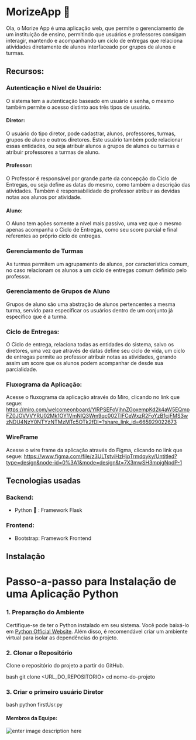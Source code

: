 # MorizeApp 🍏

Ola, o Morize App é uma aplicação web, que permite o gerenciamento de um instituição de ensino, permitindo que usuários e professores consigam interagir, mantendo e acompanhando um ciclo de entregas que relaciona atividades diretamente de alunos interfaceado por grupos de alunos e turmas.

## Recursos:

### Autenticação e Nível de Usuário:
O sistema tem a autenticação baseado em usuário e senha, o mesmo também permite o acesso distinto aos três tipos de usuário.
#### Diretor:
O usuário do tipo diretor, pode cadastrar, alunos, professores, turmas, grupos de aluno e outros diretores. Este usuário também pode relacionar essas entidades, ou seja atribuir alunos a grupos de alunos ou turmas e atribuir professores a turmas de aluno.

#### Professor:
O Professor é responsável por grande parte da concepção do Ciclo de Entregas, ou seja define as datas do mesmo, como também a descrição das atividades. Também é responsabilidade do professor atribuir as devidas notas aos alunos por atividade.

#### Aluno:
O Aluno tem ações somente a nível mais passivo, uma vez que o mesmo apenas acompanha o Ciclo de Entregas, como seu score parcial e final referentes ao próprio ciclo de entregas.

### Gerenciamento de Turmas
As turmas permitem um agrupamento de alunos, por característica comum, no caso relacionam os alunos a um ciclo de entregas comum definido pelo professor.

### Gerenciamento de Grupos de Aluno
Grupos de aluno são uma abstração de alunos pertencentes a mesma turma, servido para especificar os usuários dentro de um conjunto já especifico que é a turma.

### Ciclo de Entregas:
O Ciclo de entrega, relaciona todas as entidades do sistema, salvo os diretores, uma vez que através de datas define seu ciclo de vida, um ciclo de entregas permite ao professor atribuir notas as atividades, gerando assim um score que os alunos podem acompanhar de desde sua parcialidade.

### Fluxograma da Aplicação:
Acesse o fluxograma da aplicação através do Miro, clicando no link que segue:
https://miro.com/welcomeonboard/YlRPSEFoVjhnZGoxempKd2k4aW5EQmpFZ0JOVVVYRU02Mk1OY1VmNlQ3Wm9qc002TlFCeWxzR2FoYzB1cjFMS3wzNDU4NzY0NTYzNTMzMTc5OTk2fDI=?share_link_id=665929022673

### WireFrame
Acesse o wire frame da aplicação através do Figma, clicando no link que segue:
https://www.figma.com/file/z3ULTstviHzHjpTrmdqyky/Untitled?type=design&node-id=0%3A1&mode=design&t=7X3mwSH3mpjgNpdP-1

## Tecnologias usadas
### Backend:
 - Python 🐍 : Framework Flask
### Frontend:
 - Bootstrap: Framework Frontend

## Instalação

 # Passo-a-passo para Instalação de uma Aplicação Python

### 1. Preparação do Ambiente

Certifique-se de ter o Python instalado em seu sistema. Você pode baixá-lo em [Python Official Website](https://www.python.org/). Além disso, é recomendável criar um ambiente virtual para isolar as dependências do projeto.

### 2. Clonar o Repositório

Clone o repositório do projeto a partir do GitHub.

bash
git clone <URL_DO_REPOSITORIO>
cd nome-do-projeto


### 3. Criar o primeiro usuário Diretor
bash
python firstUsr.py


#### Membros da Equipe:
![enter image description here](https://lh3.googleusercontent.com/pw/AIL4fc9sBz-o40V4MtDHQm_pZ2kmZEiJHBXRboodsCqda9PNFlP2cY9_EC95-nvB7ZX9nJ5qapcQj4RDi_Z4bdl-gsZ4rSnl7G4ec4GcILdBCt6AwJLletRSy2qRZ0lINPA9khrOC2MV91v4zY9doBcihFGkXJpNwWuYPnLs1K1D4XrMG0aoJ-iO2db30qnowRYjmozcEp78-mR9Edg6olx4XRCngnbnxzMjYxj7iDSdS0rsZV6zvuD9Vn6uO2G_eGucH9iSKCgFr-D27nxK58CEoAj6Pr7f-Hy_rEAUU0EVUrix7V47BbZGxV5r6kRwzO-LJMPoBT2uPKhEDwb7eKBtCIgkRblQgiqOrWc04zdXbZqz-fBTTbdbAZF1pl1CQU0Zig9o3WYNy7r0vERjMtOBExo23KZJH7-BcmwnSlzBHEX_eGKTNOB3Kw9_9nUw2NCEUZho5o7_MWD8uwyFxIXOj8Kmi8PlP2v66QukVQuSmrcZqGVEkWWJoLwumcGfVDdkFI8asWTvLUrn3m2tfbNRJgMoWaFjYX64HpMDT1Ry_Yk9lVeZ8CZzohOmNJ00Ai_q3KZqcAhfuM9U-Sb5vp29TMBzYgBKw2PzjqBTf0OLp72tET4hsQwERKXIlu7ENuF7wSWDfK_YU0gtxlPyzg3yZ8z1i4qeADUCgfMHmTpzVOttP9AWRGKxl0r_kuIlLIj8M8VscTEN_FDLp5y5fViVS7r6cz4qLylOLbfHto4R_XaUfBhEJMTWrKqY2ZzV8WHf8r-8Lq1PoW-leffPyCNri98VU1GKMbrX3LgUNBqTrwAAFaYGOcWu_xcQ-6wVUC0E-lL1EiBx7kaXSzjWJnoFpB2C3J_AlbeE9yIVUqHZM5QyzWwkxJG24Cxu5vk-gPTPKkggeFokknnIOeqrmBdoqbp-2A=w573-h352-s-no?authuser=0)
